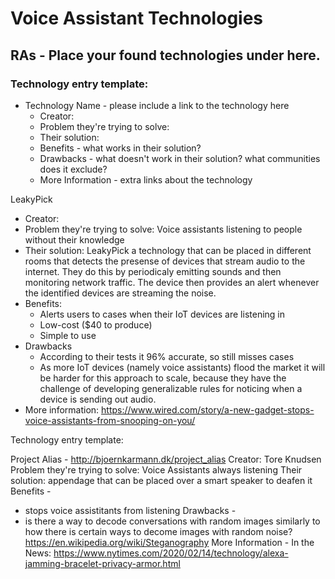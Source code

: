 # Voice Assistant Technologies

## RAs - Place your found technologies under here. 

### Technology entry template:
- Technology Name - please include a link to the technology here
  - Creator:
  - Problem they're trying to solve:
  - Their solution:
  - Benefits - what works in their solution?
  - Drawbacks - what doesn't work in their solution? what communities does it exclude? 
  - More Information - extra links about the technology



LeakyPick 
  - Creator:
  - Problem they're trying to solve: Voice assistants listening to people without their knowledge
  - Their solution: LeakyPick a technology that can be placed in different rooms that detects the presense of devices that stream audio to the internet. They do this by periodicaly emitting sounds and then monitoring network traffic. The device then provides an alert whenever the identified devices are streaming the noise.
  - Benefits:
    - Alerts users to cases when their IoT devices are listening in 
    - Low-cost ($40 to produce)
    - Simple to use
  - Drawbacks
    - According to their tests it 96% accurate, so still misses cases
    - As more IoT devices (namely voice assistants) flood the market it will be harder for this approach to scale, because they have the challenge of developing generalizable rules for noticing when a device is sending out audio.
  - More information: https://www.wired.com/story/a-new-gadget-stops-voice-assistants-from-snooping-on-you/ 

Technology entry template:

Project Alias - http://bjoernkarmann.dk/project_alias
Creator: Tore Knudsen
Problem they're trying to solve: Voice Assistants always listening
Their solution: appendage that can be placed over a smart speaker to deafen it
Benefits -
- stops voice assistitants from listening
Drawbacks - 
- is there a way to decode conversations with random images similarly to how there is certain ways to decome images with random noise? https://en.wikipedia.org/wiki/Steganography
More Information - In the News: https://www.nytimes.com/2020/02/14/technology/alexa-jamming-bracelet-privacy-armor.html

